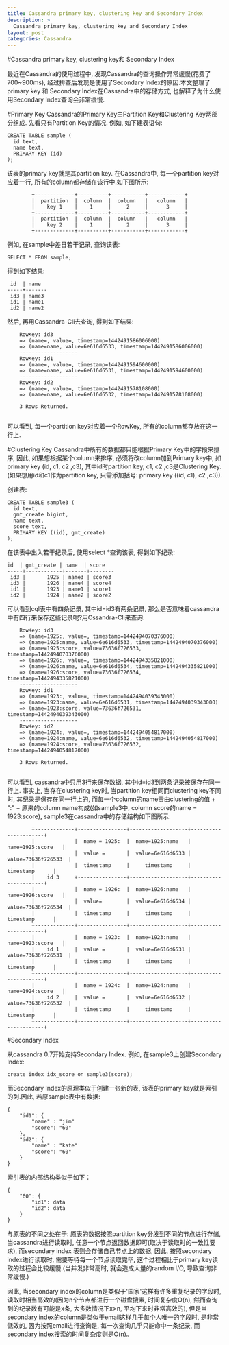 ```yaml
---
title: Cassandra primary key, clustering key and Secondary Index
description: >
  Cassandra primary key, clustering key and Secondary Index
layout: post
categories: Cassandra
---
```


#Cassandra primary key, clustering key和 Secondary Index


最近在Cassandra的使用过程中, 发现Cassandra的查询操作异常缓慢(花费了700~900ms), 经过排查后发现是使用了Secondary Index的原因.本文整理了primary key 和 Secondary Index在Cassandra中的存储方式, 也解释了为什么使用Secondary Index查询会非常缓慢.

#Primary Key
Cassandra的Primary Key由Partition Key和Clustering Key两部分组成. 先看只有Partition Key的情况.
例如, 如下建表语句:

```
CREATE TABLE sample (
  id text,
  name text,
  PRIMARY KEY (id)
);

```

该表的primary key就是其partition key. 在Cassandra中, 每一个partition key对应着一行, 所有的column都存储在该行中.如下图所示:

			+-------------+----------+-----------+------------+
			|  partition  |  column  |  column   |   column   |
			|    key 1    |    1     |     2     |      3     |
			+-------------+----------+-----------+------------+
			|  partition  |  column  |  column   |   column   |
			|    key 2    |    1     |     2     |      3     |
			+-------------+----------+-----------+------------+
例如, 在sample中差日若干记录, 查询该表:

```
SELECT * FROM sample;
```

得到如下结果:

```
 id  | name
-----+-------
 id3 | name3
 id1 | name1
 id2 | name2
```

然后, 再用Cassandra-Cli去查询, 得到如下结果:

```
	RowKey: id3
	=> (name=, value=, timestamp=1442491586006000)
	=> (name=name, value=6e616d6533, timestamp=1442491586006000)
	-------------------
	RowKey: id1
	=> (name=, value=, timestamp=1442491594600000)
	=> (name=name, value=6e616d6531, timestamp=1442491594600000)
	-------------------
	RowKey: id2
	=> (name=, value=, timestamp=1442491578108000)
	=> (name=name, value=6e616d6532, timestamp=1442491578108000)

	3 Rows Returned.
	
```

可以看到, 每一个partition key对应着一个RowKey, 所有的column都存放在这一行上.

#Clustering Key
Cassandra中所有的数据都只能根据Primary Key中的字段来排序, 因此, 如果想根据某个column来排序, 必须将改column加到Primary key中, 如 primary key (id, c1, c2 ,c3), 其中id时partition key, c1, c2 ,c3是Clustering Key.(如果想用id和c1作为partition key, 只需添加括号: primary key ((id, c1), c2 ,c3)). 

创建表:

```
CREATE TABLE sample3 (
  id text,
  gmt_create bigint,
  name text,
  score text,
  PRIMARY KEY ((id), gmt_create)
);
```
在该表中出入若干纪录后, 使用select *查询该表, 得到如下纪录:

```
id  | gmt_create | name  | score
-----+------------+-------+--------
 id3 |       1925 | name3 | score3
 id3 |       1926 | name4 | score4
 id1 |       1923 | name1 | score1
 id2 |       1924 | name2 | score2
```

可以看到cql表中有四条记录, 其中id=id3有两条记录, 那么是否意味着cassandra中有四行来保存这些记录呢?用Cssandra-Cli来查询:

```
	RowKey: id3
	=> (name=1925:, value=, timestamp=1442494070376000)
	=> (name=1925:name, value=6e616d6533, timestamp=1442494070376000)
	=> (name=1925:score, value=73636f726533, timestamp=1442494070376000)
	=> (name=1926:, value=, timestamp=1442494335821000)
	=> (name=1926:name, value=6e616d6534, timestamp=1442494335821000)
	=> (name=1926:score, value=73636f726534, timestamp=1442494335821000)
	-------------------
	RowKey: id1
	=> (name=1923:, value=, timestamp=1442494039343000)
	=> (name=1923:name, value=6e616d6531, timestamp=1442494039343000)
	=> (name=1923:score, value=73636f726531, timestamp=1442494039343000)
	-------------------
	RowKey: id2
	=> (name=1924:, value=, timestamp=1442494054817000)
	=> (name=1924:name, value=6e616d6532, timestamp=1442494054817000)
	=> (name=1924:score, value=73636f726532, timestamp=1442494054817000)

	3 Rows Returned.
	
```

可以看到, cassandra中只用3行来保存数据, 其中id=id3到两条记录被保存在同一行上. 事实上, 当存在clustering key时, 当partition key相同而clustering key不同时, 其纪录是保存在同一行上的, 而每一个column的name责由clustering的值 + ":" + 原来的column name构成(如sample3中, column score的name = 1923:score), sample3在cassandra中的存储结构如下图所示:

            +-------------+----------------+-------------------+----------------------+
            |             |  name = 1925:  |  name=1925:name   |    name=1925:score   |
            |             |  value =       |  value=6e616d6533 |  value=73636f726533  |
            |             |  timestamp     |     timestamp     |       timestamp      |
            |    id 3     +----------------+-------------------+----------------------+
            |             |  name = 1926:  |  name=1926:name   |    name=1926:score   |
            |             |  value=        |  value=6e616d6534 |  value=73636f726534  |
            |             |  timestamp     |     timestamp     |       timestamp      |
            +-------------+----------------+-------------------+----------------------+
            |             |  name = 1923:  |  name=1923:name   |    name=1923:score   |
            |    id 1     |  value =       |  value=6e616d6531 |  value=73636f726531  |
            |             |  timestamp     |     timestamp     |       timestamp      |
            +-------------+----------------+-------------------+----------------------+
            |             |  name = 1924:  |  name=1924:name   |    name=1924:score   |
            |    id 2     |  value =       |  value=6e616d6532 |  value=73636f726532  |
            |             |  timestamp     |     timestamp     |       timestamp      |
            +-------------+----------------+-------------------+----------------------+
            
#Secondary Index

从cassandra 0.7开始支持Secondary Index. 例如, 在sample3上创建Secondary Index:

```
create index idx_score on sample3(score);
```

而Secondary Index的原理类似于创建一张新的表, 该表的primary key就是索引的列.因此, 若原sample表中有数据:

```
{
    "id1": {
        "name" : "jim"
        "score": "60"
    },
    "id2": {
        "name" : "kate"
        "score": "60"
    }
}
```

索引表的内部结构类似于如下：

```
{
    "60": {
        "id1": data
        "id2": data
    }
}
```

与原表的不同之处在于: 原表的数据按照partition key分发到不同的节点进行存储, 当cassandra进行读取时, 任意一个节点返回数据即可(取决于读取时的一致性要求), 而secondary index 表则会存储自己节点上的数据, 因此, 按照secondary index进行读取时, 需要等待每一个节点读取完毕, 这个过程相比于primary key读取的过程会比较缓慢.(当并发非常高时, 就会造成大量的random I/O, 导致查询非常缓慢.)

因此, 当secondary index的column是类似于'国家'这样有许多重复纪录的字段时, 读取时相当高效的(因为n个节点都进行一个磁盘搜素, 时间复杂度O(n), 然而查询到的纪录数有可能是x条, 大多数情况下x>n, 平均下来时非常高效的), 但是当secondary index的column是类似于email这样几乎每个人唯一的字段时, 是非常低效的, 因为按照email进行查询是, 每一次查询几乎只能命中一条纪录, 而secondary index搜索的时间复杂度则是O(n)。
